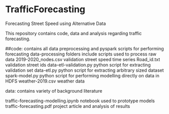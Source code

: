 # TrafficForecasting
Forecasting Street Speed using Alternative Data

This repository contains code, data and analysis regarding traffic forecasting. 

##code: contains all data preprocessing and pyspark scripts for performing forecasting
    data-processing folders include scripts used to process raw data
    2019-2020_nodes.csv  validation street speed time series
    Road_id.txt          validation street ids
    data-etl-validation.py python script for extracting validation set
    data-etl.py            python script for extracting arbitrary sized dataset
    spark-model.py         python script for performing modelling directly on data in HDFS
    weather-2019.csv       weather data 


data: contains variety of background literature


traffic-forecasting-modelling.ipynb   notebook used to prototype models 
traffic-forecasting.pdf               project article and analysis of results
